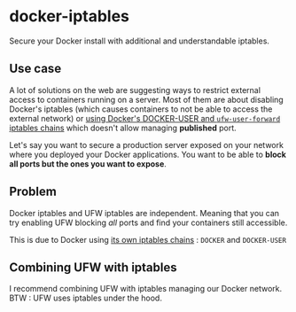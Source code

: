 # docker-iptables

Secure your Docker install with additional and understandable iptables.

## Use case

A lot of solutions on the web are suggesting ways to restrict external access to containers running on a server. Most of them are about disabling Docker's iptables (which causes containers to not be able to access the external network) or [using Docker's DOCKER-USER and `ufw-user-forward` iptables chains](https://github.com/chaifeng/ufw-docker) which doesn't allow managing **published** port.

Let's say you want to secure a production server exposed on your network where you deployed your Docker applications. You want to be able to **block all ports but the ones you want to expose**.

## Problem

Docker iptables and UFW iptables are independent. Meaning that you can try enabling UFW blocking _all_ ports and find your containers still accessible.

This is due to Docker using [its own iptables chains](https://docs.docker.com/network/iptables/#add-iptables-policies-before-dockers-rules) : `DOCKER` and `DOCKER-USER`

## Combining UFW with iptables

I recommend combining UFW with iptables managing our Docker network. BTW : UFW uses iptables under the hood.
